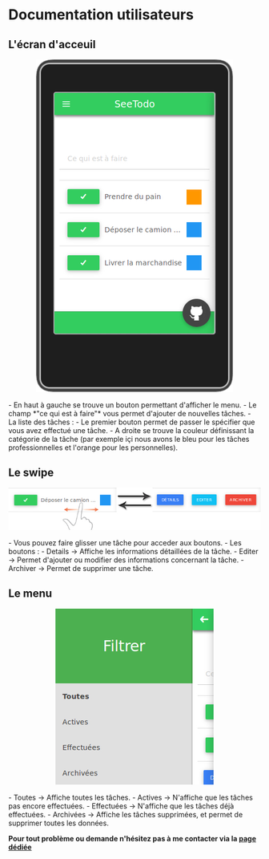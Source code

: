 # Documentation utilisateurs

## L'écran d'acceuil
<p align="center"><img src="acceuil.jpg"/></p>
- En haut à gauche se trouve un bouton permettant d'afficher le menu.
- Le champ *"ce qui est à faire"* vous permet d'ajouter de nouvelles tâches.
- La liste des tâches :
  - Le premier bouton permet de passer le spécifier que vous avez effectué une tâche.
  - A droite se trouve la couleur définissant la catégorie de la tâche (par exemple içi nous avons le bleu pour les tâches professionnelles et l'orange pour les personnelles).

## Le swipe
<p align="center"><img src="swipe.jpg"/></p>
- Vous pouvez faire glisser une tâche pour acceder aux boutons.
- Les boutons :
  - Details -> Affiche les informations détaillées de la tâche.
  - Editer -> Permet d'ajouter ou modifier des informations concernant la tâche.
  - Archiver -> Permet de supprimer une tâche.

## Le menu
<p align="center"><img src="menu.jpg"/></p>
  - Toutes -> Affiche toutes les tâches.
  - Actives -> N'affiche que les tâches pas encore effectuées.
  - Effectuées -> N'affiche que les tâches déjà effectuées.
  - Archivées -> Affiche les tâches supprimées, et permet de supprimer toutes les données.

**Pour tout problème ou demande n'hésitez pas à me contacter via la [page dédiée](https://github.com/Jbz797/SeeTodo/issues)** 
